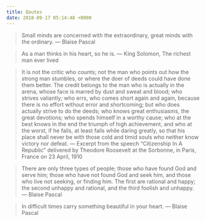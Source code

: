 ```yaml
---
title: Qoutes
date: 2018-09-17 05:14:48 +0000
---
```


> Small minds are concerned with the extraordinary, great minds with the ordinary. — Blaise Pascal

> As a man thinks in his heart, so he is.
— King Solomon, The richest man ever lived

> It is not the critic who counts; not the man who points out how the strong man stumbles, or where the doer of deeds could have done them better. The credit belongs to the man who is actually in the arena, whose face is marred by dust and sweat and blood; who strives valiantly; who errs, who comes short again and again, because there is no effort without error and shortcoming; but who does actually strive to do the deeds; who knows great enthusiasms, the great devotions; who spends himself in a worthy cause; who at the best knows in the end the triumph of high achievement, and who at the worst, if he fails, at least fails while daring greatly, so that his place shall never be with those cold and timid souls who neither know victory nor defeat. — Excerpt from the speech “Citizenship In A Republic” delivered by Theodore Roosevelt at the Sorbonne, in Paris, France on 23 April, 1910

> There are only three types of people; those who have found God and serve him; those who have not found God and seek him, and those who live not seeking, or finding him. The first are rational and happy; the second unhappy and rational, and the third foolish and unhappy. — Blaise Pascal

> In difficult times carry something beautiful in your heart. — Blaise Pascal

